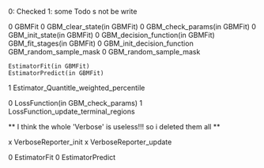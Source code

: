 0: Checked
1: some Todo s not be write

0    GBMFit
0    GBM_clear_state(in GBMFit)
0    GBM_check_params(in GBMFit)
0    GBM_init_state(in GBMFit)
0    GBM_decision_function(in GBMFit)
    GBM_fit_stages(in GBMFit)
0    GBM_init_decision_function
    GBM_random_sample_mask
0    GBM_random_sample_mask



    EstimatorFit(in GBMFit)
    EstimatorPredict(in GBMFit)
1    Estimator_Quantitle_weighted_percentile

0    LossFunction(in GBM_check_params)
1    LossFunction_update_terminal_regions

** I think the whole 'Verbose' is useless!!! so i deleted them all **

x    VerboseReporter_init 
x    VerboseReporter_update


0    EstimatorFit
0    EstimatorPredict
